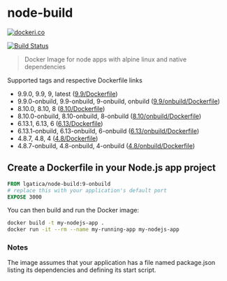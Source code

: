 # node-build

[![dockeri.co](http://dockeri.co/image/lgatica/node-build)](https://hub.docker.com/r/lgatica/node-build/)

[![Build Status](https://travis-ci.org/lgaticaq/node-build.svg?branch=master)](https://travis-ci.org/lgaticaq/node-build)

> Docker Image for node apps with alpine linux and native dependencies

Supported tags and respective Dockerfile links

- 9.9.0, 9.9, 9, latest ([9.9/Dockerfile](https://github.com/lgaticaq/node-build/blob/master/9.9.0/Dockerfile))
- 9.9.0-onbuild, 9.9-onbuild, 9-onbuild, onbuild ([9.9/onbuild/Dockerfile](https://github.com/lgaticaq/node-build/blob/master/9.9.0/onbuild/Dockerfile))
- 8.10.0, 8.10, 8 ([8.10/Dockerfile](https://github.com/lgaticaq/node-build/blob/master/8.10.0/Dockerfile))
- 8.10.0-onbuild, 8.10-onbuild, 8-onbuild ([8.10/onbuild/Dockerfile](https://github.com/lgaticaq/node-build/blob/master/8.10.0/onbuild/Dockerfile))
- 6.13.1, 6.13, 6 ([6.13/Dockerfile](https://github.com/lgaticaq/node-build/blob/master/6.13.1/Dockerfile))
- 6.13.1-onbuild, 6.13-onbuild, 6-onbuild ([6.13/onbuild/Dockerfile](https://github.com/lgaticaq/node-build/blob/master/6.13.1/onbuild/Dockerfile))
- 4.8.7, 4.8, 4 ([4.8/Dockerfile](https://github.com/lgaticaq/node-build/blob/master/4.8.7/Dockerfile))
- 4.8.7-onbuild, 4.8-onbuild, 4-onbuild ([4.8/onbuild/Dockerfile](https://github.com/lgaticaq/node-build/blob/master/4.8.7/onbuild/Dockerfile))

## Create a Dockerfile in your Node.js app project
```dockerfile
FROM lgatica/node-build:9-onbuild
# replace this with your application's default port
EXPOSE 3000
```

You can then build and run the Docker image:

```bash
docker build -t my-nodejs-app .
docker run -it --rm --name my-running-app my-nodejs-app
```

### Notes
The image assumes that your application has a file named package.json listing its dependencies and defining its start script.
